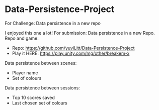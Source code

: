 # Data-Persistence-Project
 For Challenge: Data persistence in a new repo

I enjoyed this one a lot! For submission: Data persistence in a new Repo.
 Repo and game:
- Repo: https://github.com/yuviLitt/Data-Persistence-Project
- Play it HERE: https://play.unity.com/mg/other/breakem-x

Data persistence between scenes:
- Player name
- Set of colours

Data persistence between sessions:
- Top 10 scores saved
- Last chosen set of colours
